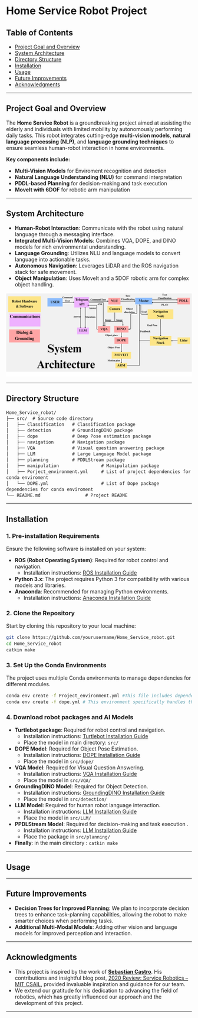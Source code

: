 # Home Service Robot Project

## Table of Contents
- [Project Goal and Overview](#project-overview)
- [System Architecture](#system-architecture)
- [Directory Structure](#directory-structure)
- [Installation](#installation)
- [Usage](#usage)
- [Future Improvements](#future-Improvements)
- [Acknowledgments](#acknowledgments)
---

## Project Goal and Overview

The **Home Service Robot** is a groundbreaking project aimed at assisting the elderly and individuals with limited mobility by autonomously performing daily tasks. This robot integrates cutting-edge **multi-vision models**, **natural language processing (NLP)**, and **language grounding techniques** to ensure seamless human-robot interaction in home environments.

**Key components include:**
- **Multi-Vision Models** for Enviroment recognition and detection
- **Natural Language Understanding (NLU)** for command interpretation
- **PDDL-based Planning** for decision-making and task execution
- **MoveIt with 6DOF** for robotic arm manipulation

---

## System Architecture

- **Human-Robot Interaction**: Communicate with the robot using natural language through a messaging interface.
- **Integrated Multi-Vision Models**: Combines VQA, DOPE, and DINO models for rich environmental understanding.
- **Language Grounding**: Utilizes NLU and language models to convert language into actionable tasks.
- **Autonomous Navigation**: Leverages LiDAR and the ROS navigation stack for safe movement.
- **Object Manipulation**: Uses MoveIt and a 5DOF robotic arm for complex object handling.

![System Architecture](./System-arch.png)

---
## Directory Structure
```
Home_Service_robot/
├── src/  # Source code directory
│   ├── Classification   # Classification package
│   ├── detection        # GroundingDINO package
│   ├── dope             # Deep Pose estimation package
│   ├── navigation       # Navigation package
│   ├── VQA              # Visual question answering package
│   ├── LLM              # Large Language Model package
│   ├── planning         # PDDLStream package
│   ├── manipulation                # Manipulation package
│   ├── Porject_environment.yml     # List of project dependencies for conda enviroment
│   └── DOPE.yml                    # List of Dope package dependencies for conda enviroment                 
└── README.md                 # Project README
```
---
## Installation

### 1. Pre-installation Requirements

Ensure the following software is installed on your system:
- **ROS (Robot Operating System)**: Required for robot control and navigation.
  - Installation instructions: [ROS Installation Guide](http://wiki.ros.org/ROS/Installation)
- **Python 3.x**: The project requires Python 3 for compatibility with various models and libraries.
- **Anaconda**: Recommended for managing Python environments.
  - Installation instructions: [Anaconda Installation Guide](https://docs.anaconda.com/anaconda/install/)

### 2. Clone the Repository

Start by cloning this repository to your local machine:
```bash
git clone https://github.com/yourusername/Home_Service_robot.git
cd Home_Service_robot
catkin make 
```

### 3. Set Up the Conda Environments

The project uses multiple Conda environments to manage dependencies for different modules.
```bash
conda env create -f Project_environment.yml #This file includes dependencies for NLP, navigation, and general utilities.
conda env create -f dope.yml # This environment specifically handles the DOPE (Deep Object Pose Estimation) model dependencies.
```

### 4.  Download robot packages and AI Models

- **Turtlebot package**: Required for robot control and navigation.
  - Installation instructions: [Turtlebot Installation Guide](https://github.com/turtlebot)
  - Place the model in main directory: ``` src/ ```
- **DOPE Model**: Required for Object Pose Estimation.
  - Installation instructions: [DOPE Installation Guide](https://github.com/NVlabs/Deep_Object_Pose)
  - Place the model in ``` src/dope/ ```
- **VQA Model**: Required for Visual Question Answering.
  - Installation instructions: [VQA Installation Guide](https://github.com/dandelin/ViLT)
  - Place the model in ``` src/VQA/ ```
- **GroundingDINO Model**: Required for Object Detection.
  - Installation instructions: [GroundingDINO Installation Guide](https://github.com/IDEA-Research/GroundingDINO)
  - Place the model in ``` src/detection/ ```
- **LLM Model**: Required for human robot language interaction.
  - Installation instructions: [LLM Installation Guide](https://github.com/tincans-ai/gazelle)
  - Place the model in ``` src/LLM/ ```
- **PPDLStream Model**: Required for decision-making and task execution .
  - Installation instructions: [LLM Installation Guide](https://github.com/caelan/pddlstream)
  - Place the package in ``` src/planning/ ```
-  **Finally**: in the main directory : ```catkin make ```

---
## Usage
---
## Future Improvements

 - **Decision Trees for Improved Planning**: We plan to incorporate decision trees to enhance task-planning capabilities, allowing the       robot to make smarter choices when performing tasks.
 - **Additional Multi-Modal Models**: Adding other vision and language models for improved perception and interaction.

---
## Acknowledgments


  - This project is inspired by the work of [**Sebastian Castro**](https://github.com/sea-bass). His contributions and insightful blog       post, [2020 Review: Service Robotics – MIT CSAIL](https://roboticseabass.com/2020/12/30/2020-review-service-robotics-mit-csail/),       provided invaluable inspiration and guidance for our team.
  - We extend our gratitude for his dedication to advancing the field of robotics, which has greatly influenced our approach and the         development of this project.

---
    
    
